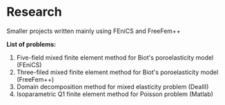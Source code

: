 # Research
Smaller projects written mainly using FEniCS and FreeFem++

**List of problems:**
1. Five-field mixed finite element method for Biot's poroelasticity model (FEniCS)
2. Three-filed mixed finite element method for Biot's poroelasticity model (FreeFem++) 
3. Domain decomposition method for mixed elasticity problem (DealII)
4. Isoparametric Q1 finite element method for Poisson problem (Matlab)

